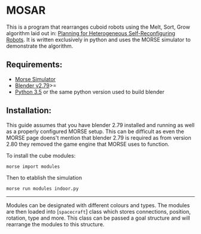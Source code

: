 # MOSAR
This is a program that rearranges cuboid robots using the Melt, Sort, Grow algorithm laid out in: [Planning for Heterogeneous Self-Reconfiguring Robots](http://groups.csail.mit.edu/drl/publications/papers/MeltSortGrow.pdf">Reconfiguration). It is written exclusively in python and uses the MORSE simulator to demonstrate the algorithm.

Requirements:
------------

- [Morse Simulator](https://github.com/morse-simulator/morse)
- [Blender v2.79](https://www.blender.org/download/releases/2-79)>=
- [Python 3.5](https://www.python.org/downloads/release/python-350/) or the same python version used to build blender

Installation:
-------------

This guide assumes that you have blender 2.79 installed and running as well as a properly configured MORSE setup. This can be difficult as even the MORSE page doens't mention that blender 2.79 is required as from version 2.80 they removed the game engine that MORSE uses to function.

To install the cube modules:

    morse import modules

Then to etablish the simulation

    morse run modules indoor.py


---------

Modules can be designated with different colours and types.
The modules are then loaded into [`spacecraft`] class which stores connections, position, rotation, type and more. This class can be passed a goal structure and will rearrange the modules to this structure.
